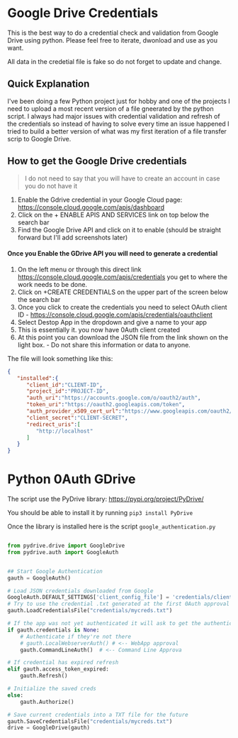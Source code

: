 # Google Drive Credentials
This is the best way to do a credential check and validation from Google Drive using python.
Please feel free to iterate, dwonload and use as you want.

All data in the credetial file is fake so do not forget to update and change.

## Quick Explanation
I've been doing a few Python project just for hobby and one of the projects I need to upload a most recent version of a file gneerated by the python script.
I always had major issues with credential validation and refresh of the credentials so instead of having to solve every time an issue happened I tried to build a better version of what was my first iteration of a file transfer scrip to Google Drive.

## How to get the Google Drive credentials
> I do not need to say that you will have to create an account in case you do not have it

1. Enable the Gdrive credential in your Google Cloud page: https://console.cloud.google.com/apis/dashboard
2. Click on the + ENABLE APIS AND SERVICES link on top below the search bar
3. Find the Google Drive API and click on it to enable (should be straight forward but I'll add screenshots later)

#### Once you Enable the GDrive API you will need to generate a credential
1. On the left menu or through this direct link https://console.cloud.google.com/apis/credentials you get to where the work needs to be done.
2. Click on +CREATE CREDENTIALS on the upper part of the screen below the search bar
4. Once you click to create the credentials you need to select OAuth client ID - https://console.cloud.google.com/apis/credentials/oauthclient
5. Select Destop App in the dropdown and give a name to your app
6. This is essentially it. you now have 0Auth client created
7. At this point you can download the JSON file from the link shown on the light box. - Do not share this information or data to anyone.

The file will look something like this:
```json
{
   "installed":{
      "client_id":"CLIENT-ID",
      "project_id":"PROJECT-ID",
      "auth_uri":"https://accounts.google.com/o/oauth2/auth",
      "token_uri":"https://oauth2.googleapis.com/token",
      "auth_provider_x509_cert_url":"https://www.googleapis.com/oauth2/v1/certs",
      "client_secret":"CLIENT-SECRET",
      "redirect_uris":[
         "http://localhost"
      ]
   }
}
```

# Python 0Auth GDrive

The script use the PyDrive library: https://pypi.org/project/PyDrive/

You should be able to install it by running `pip3 install PyDrive `

Once the library is installed here is the script `google_authentication.py`
`````python

from pydrive.drive import GoogleDrive
from pydrive.auth import GoogleAuth


## Start Google Authentication
gauth = GoogleAuth()

# Load JSON credentials downloaded from Google
GoogleAuth.DEFAULT_SETTINGS['client_config_file'] = 'credentials/client_secrets.json'
# Try to use the credential .txt generated at the first 0Auth approval
gauth.LoadCredentialsFile("credentials/mycreds.txt")

# If the app was not yet authenticated it will ask to get the authentication from Google
if gauth.credentials is None:
    # Authenticate if they're not there
    # gauth.LocalWebserverAuth() # <-- WebApp approval
    gauth.CommandLineAuth()  # <-- Command Line Approva

# If credential has expired refresh
elif gauth.access_token_expired:
    gauth.Refresh()

# Initialize the saved creds
else:
    gauth.Authorize()

# Save current credentials into a TXT file for the future
gauth.SaveCredentialsFile("credentials/mycreds.txt")
drive = GoogleDrive(gauth)

`````
